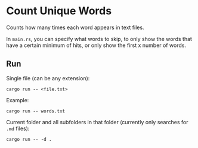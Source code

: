 # Count Unique Words

Counts how many times each word appears in text files.

In `main.rs`, you can specify what words to skip, to only show the words that have a certain minimum of hits, or only show the first x number of words.

## Run

Single file (can be any extension):

```
cargo run -- <file.txt>
```

Example:

```
cargo run -- words.txt
```

Current folder and all subfolders in that folder (currently only searches for `.md` files):

```
cargo run -- -d .
```
